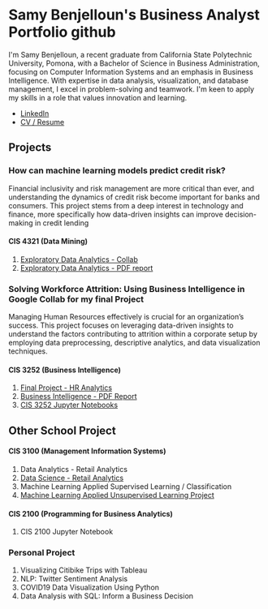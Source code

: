 # Samy Benjelloun's Business Analyst Portfolio github
I'm Samy Benjelloun, a recent graduate from California State Polytechnic University, Pomona, with a Bachelor of Science in Business Administration, focusing on Computer Information Systems and an emphasis in Business Intelligence. With expertise in data analysis, visualization, and database management, I excel in problem-solving and teamwork. I'm keen to apply my skills in a role that values innovation and learning.
- [LinkedIn](https://www.linkedin.com/in/samy-benjelloun/)
- [CV / Resume](link)
  
## Projects
### How can machine learning models predict credit risk?
Financial inclusivity and risk management are more critical than ever, and understanding the dynamics of credit risk become important for banks and consumers. This project stems from a deep interest in technology and finance, more specifically how data-driven insights can improve decision-making in credit lending
#### CIS 4321 (Data Mining)
1. [Exploratory Data Analytics - Collab](Samy_Benjelloun_Final_Project.ipynb)
2. [Exploratory Data Analytics - PDF report]()

###  Solving Workforce Attrition: Using Business Intelligence in Google Collab for my final Project
Managing Human Resources effectively is crucial for an organization’s success. This project focuses on leveraging data-driven insights to understand the factors contributing to attrition within a corporate setup by employing data preprocessing, descriptive analytics, and data visualization techniques.
#### CIS 3252 (Business Intelligence)
1. [Final Project - HR Analytics](Final_Project_Benjelloun_Samy.ipynb)
2. [Business Intelligence - PDF Report](https://github.com/Titoro1/SamyBen/blob/7703185069353c4c017e8c828e96f6c76b1eabaf/CIS%203252%20-%20Final%20Project%20Report%20-%20Benjelloun_Samy.pdf) 
3. [CIS 3252 Jupyter Notebooks](https://drive.google.com/drive/u/0/folders/1_N2Xls8uaYpP64GABGZPZXsLenJM3-bS)

## Other School Project
#### CIS 3100 (Management Information Systems)
1. Data Analytics - Retail Analytics
2. [Data Science - Retail Analytics](Samy_Benjelloun_Project_5_6,_3100_ulta_quartiles.ipynb)
3. Machine Learning Applied Supervised Learning / Classification
4. [Machine Learning Applied Unsupervised Learning Project](Samy_Benjelloun_commodity_clusters+plotly.ipynb)


#### CIS 2100 (Programming for Business Analytics)
1. CIS 2100 Jupyter Notebook

### Personal Project 
1. Visualizing Citibike Trips with Tableau
2. NLP: Twitter Sentiment Analysis
3. COVID19 Data Visualization Using Python
4. Data Analysis with SQL: Inform a Business Decision
